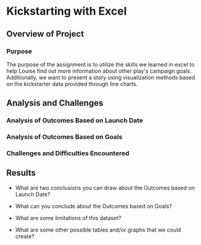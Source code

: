 # Kickstarting with Excel

## Overview of Project

### Purpose
The purpose of the assignment is to utilize the skills we learned in excel to help Louise find out more information about other play's campaign goals. Additionally, we want to present a story using visualization methods based on the kickstarter data provided through line charts.  
## Analysis and Challenges

### Analysis of Outcomes Based on Launch Date

### Analysis of Outcomes Based on Goals

### Challenges and Difficulties Encountered

## Results

- What are two conclusions you can draw about the Outcomes based on Launch Date?

- What can you conclude about the Outcomes based on Goals?

- What are some limitations of this dataset?

- What are some other possible tables and/or graphs that we could create?
